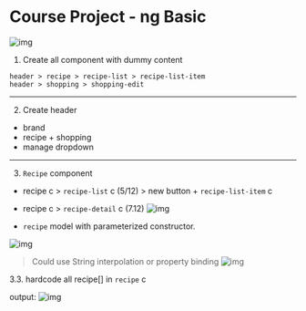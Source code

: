 # Course Project - ng Basic

![img](https://github.com/lekhrajdinkar/NG6/blob/master/notes/assets/basic/cp/01.JPG)

1. Create all component with dummy content
```
header > recipe > recipe-list > recipe-list-item
header > shopping > shopping-edit
```
***
2. Create header
- brand
- recipe + shopping
- manage dropdown
***
3. `Recipe` component
- recipe c > `recipe-list` c (5/12) > new button + `recipe-list-item`  c
- recipe c > `recipe-detail` c (7.12)
![img](https://github.com/lekhrajdinkar/NG6/blob/master/notes/assets/basic/cp/2.JPG)

- `recipe` model  with parameterized constructor.

![img](https://github.com/lekhrajdinkar/NG6/blob/master/notes/assets/basic/cp/2.JPG)

> Could use String interpolation or property binding
![img](https://github.com/lekhrajdinkar/NG6/blob/master/notes/assets/basic/cp/3.JPG)

3.3. hardcode all recipe[] in `recipe` c

output:
![img](https://github.com/lekhrajdinkar/NG6/blob/master/notes/assets/basic/cp/4.JPG)


